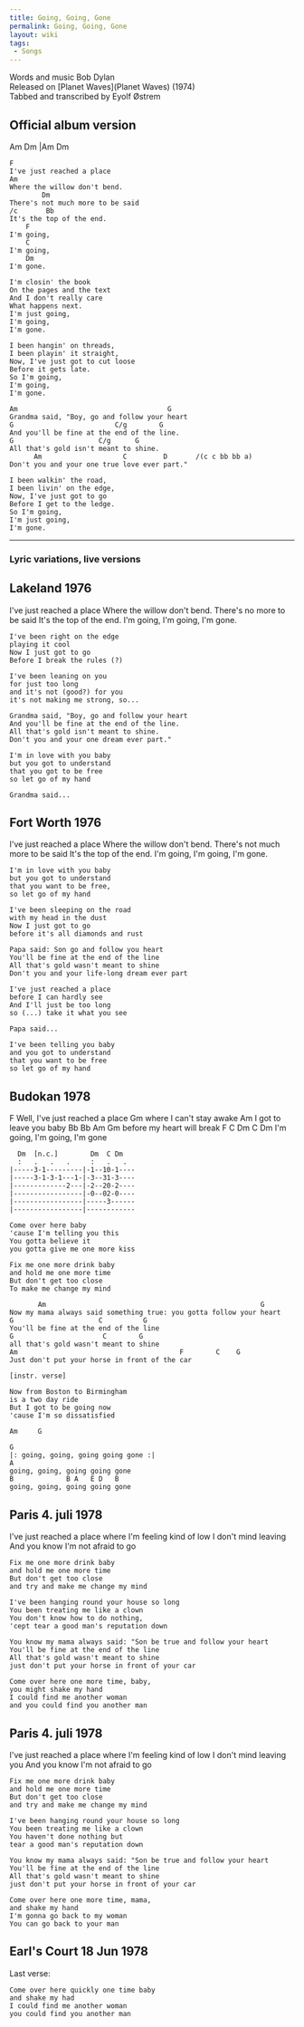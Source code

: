 ```yaml
---
title: Going, Going, Gone
permalink: Going, Going, Gone
layout: wiki
tags:
 - Songs
---
```


Words and music Bob Dylan  
Released on [Planet Waves](Planet Waves) (1974)  
Tabbed and transcribed by Eyolf Østrem

<h2 class="songversion">
Official album version

</h2>
    Am   Dm   |Am   Dm

    F
    I've just reached a place
    Am
    Where the willow don't bend.
            Dm
    There's not much more to be said
    /c       Bb
    It's the top of the end.
        F
    I'm going,
        C
    I'm going,
        Dm
    I'm gone.

    I'm closin' the book
    On the pages and the text
    And I don't really care
    What happens next.
    I'm just going,
    I'm going,
    I'm gone.

    I been hangin' on threads,
    I been playin' it straight,
    Now, I've just got to cut loose
    Before it gets late.
    So I'm going,
    I'm going,
    I'm gone.

    Am                                     G
    Grandma said, "Boy, go and follow your heart
    G                         C/g        G
    And you'll be fine at the end of the line.
    G                     C/g      G
    All that's gold isn't meant to shine.
          Am                    C         D       /(c c bb bb a)
    Don't you and your one true love ever part."

    I been walkin' the road,
    I been livin' on the edge,
    Now, I've just got to go
    Before I get to the ledge.
    So I'm going,
    I'm just going,
    I'm gone.

* * * * *

<h3>
Lyric variations, live versions

</h3>
<h2 class="songversion">
Lakeland 1976

</h2>
    I've just reached a place
    Where the willow don't bend.
    There's no more to be said
    It's the top of the end.
    I'm going,
    I'm going,
    I'm gone.

    I've been right on the edge
    playing it cool
    Now I just got to go
    Before I break the rules (?)

    I've been leaning on you
    for just too long
    and it's not (good?) for you
    it's not making me strong, so...

    Grandma said, "Boy, go and follow your heart
    And you'll be fine at the end of the line.
    All that's gold isn't meant to shine.
    Don't you and your one dream ever part."

    I'm in love with you baby
    but you got to understand
    that you got to be free
    so let go of my hand

    Grandma said...

<h2 class="songversion">
Fort Worth 1976

</h2>
    I've just reached a place
    Where the willow don't bend.
    There's not much more to be said
    It's the top of the end.
    I'm going,
    I'm going,
    I'm gone.

    I'm in love with you baby
    but you got to understand
    that you want to be free,
    so let go of my hand

    I've been sleeping on the road
    with my head in the dust
    Now I just got to go
    before it's all diamonds and rust

    Papa said: Son go and follow you heart
    You'll be fine at the end of the line
    All that's gold wasn't meant to shine
    Don't you and your life-long dream ever part

    I've just reached a place
    before I can hardly see
    And I'll just be too long
    so (...) take it what you see

    Papa said...

    I've been telling you baby
    and you got to understand
    that you want to be free
    so let go of my hand

<h2 class="songversion">
Budokan 1978

</h2>
               F
    Well, I've just reached a place
    Gm
    where I can't stay awake
    Am
    I got to leave you baby
              Bb Bb Am   Gm
    before my heart will break
        F          C          Dm   C  Dm
    I'm going, I'm going, I'm gone

      Dm  [n.c.]        Dm  C Dm
      :   .   .   .     :   .   .
    |-----3-1---------|-1--10-1----
    |-----3-1-3-1---1-|-3--31-3----
    |-------------2---|-2--20-2----
    |-----------------|-0--02-0----
    |-----------------|-----3------
    |-----------------|------------

    Come over here baby
    'cause I'm telling you this
    You gotta believe it
    you gotta give me one more kiss

    Fix me one more drink baby
    and hold me one more time
    But don't get too close
    To make me change my mind

           Am                                                     G
    Now my mama always said something true: you gotta follow your heart
    G                     C          G
    You'll be fine at the end of the line
    G                      C        G
    all that's gold wasn't meant to shine
    Am                                        F        C    G
    Just don't put your horse in front of the car

    [instr. verse]

    Now from Boston to Birmingham
    is a two day ride
    But I got to be going now
    'cause I'm so dissatisfied

    Am     G

    G
    |: going, going, going going gone :|
    A
    going, going, going going gone
    B             B A   E D   B
    going, going, going going gone

<h2 class="songversion">
Paris 4. juli 1978

</h2>
    I've just reached a place
    where I'm feeling kind of low
    I don't mind leaving
    And you know I'm not afraid to go

    Fix me one more drink baby
    and hold me one more time
    But don't get too close
    and try and make me change my mind

    I've been hanging round your house so long
    You been treating me like a clown
    You don't know how to do nothing,
    'cept tear a good man's reputation down

    You know my mama always said: "Son be true and follow your heart
    You'll be fine at the end of the line
    All that's gold wasn't meant to shine
    just don't put your horse in front of your car

    Come over here one more time, baby,
    you might shake my hand
    I could find me another woman
    and you could find you another man

<h2 class="songversion">
Paris 4. juli 1978

</h2>
    I've just reached a place
    where I'm feeling kind of low
    I don't mind leaving you
    And you know I'm not afraid to go

    Fix me one more drink baby
    and hold me one more time
    But don't get too close
    and try and make me change my mind

    I've been hanging round your house so long
    You been treating me like a clown
    You haven't done nothing but
    tear a good man's reputation down

    You know my mama always said: "Son be true and follow your heart
    You'll be fine at the end of the line
    All that's gold wasn't meant to shine
    just don't put your horse in front of your car

    Come over here one more time, mama,
    and shake my hand
    I'm gonna go back to my woman
    You can go back to your man

<h2 class="songversion">
Earl's Court 18 Jun 1978

</h2>
Last verse:

    Come over here quickly one time baby
    and shake my had
    I could find me another woman
    you could find you another man

